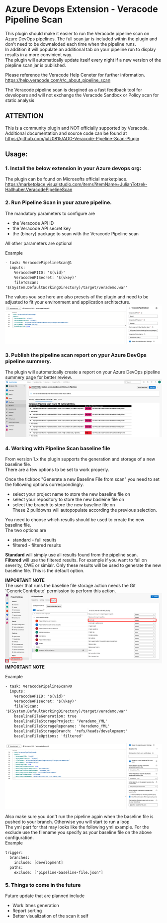 # Azure Devops Extension - Veracode Pipeline Scan
This plugin should make it easier to run the Veracode pipeline scan on Azure DevOps pipelines. The full scan jar is included within the plugin and don't need to be downaloded each time when the pipeline runs.  
In addition it will populate an additional tab on your pipeline run to display results in a more convinient way.  
The plugin will automatically update itself every night if a new version of the piepline scan jar is published.  
  

Please reference the Veracode Help Ceneter for further information.  
https://help.veracode.com/r/c_about_pipeline_scan  

The Veracode pipeline scan is desgined as a fast feedback tool for developers and will not exchange the Veracode Sandbox or Policy scan for static analysis

ATTENTION  
---------
This is a community plugin and NOT officially supported by Veracode.
Additional documentation and source code can be found at https://github.com/julz0815/ADO-Veracode-Pipeline-Scan-Plugin

## Usage:

### 1. Install the below extension in your Azure devops org:
The plugin can be found on Microsofts official marketplace.
https://marketplace.visualstudio.com/items?itemName=JulianTotzek-Hallhuber.VeracodePipelineScan



### 2. Run  Pipeline Scan in your azure pipeline.
The mandatory parameters to configure are  
- the Veracode API ID  
- the Veracode API secret key  
- the (binary) package to scan with the Veracode Pipeline scan  
  
All other parameters are optional 
  
Example  
```
- task: VeracodePipelineScan@1  
  inputs:  
    VeracodeAPIID: '$(vid)'  
    VeracodeAPISecret: '$(vkey)'  
    fileToScan: '$(System.DefaultWorkingDirectory)/target/verademo.war'  
```    
The values you see here are also presets of the plugin and need to be adjusted to fit your environment and application architecture.  
![](/images/Standard_Config.png)  

### 3. Publish the pipeline scan report on ypur Azure DevOps pipeline summery.
The plugin will automatically create a report on your Azure DevOps pipeline summery page for better review.  
![](/images/Results_Overview.png)  
    
### 4. Working with Pipeline Scan baseline file  
From version 1.x the plugin supports the generation and storage of a new baseline file.  
There are a few options to be set to work properly.  
  
Once the tickbox "Generate a new Baseline File from scan" you need to set the following options correspondingly.  
- select your project name to store the new baseline file on
- select your repository to store the new basleine file on  
- select the branch to store the new baseline file on  
These 2 pulldowns will autopopulate according the previous selection.  
  
You need to choose which results should be used to create the new baseline file.  
The two options are  
- standard - full results  
- filtered - filtered results  
  
**Standard** will simply use all results found from the pipeline scan.  
**Filtered** will use the filtered results. For example if you want to fail on severity, CWE or simialr. Only these results will be used to generate the new baseline file. This is the default option.    
  
**IMPORTANT NOTE**  
The user that runs the baseline file storage action needs the Git 'GenericContribute' permission to perform this action.  
![](/images/Permissions_Config.png)  
**IMPORTANT NOTE**  
  
Example
```
- task: VeracodePipelineScan@0
  inputs:
    VeracodeAPIID: '$(vid)'
    VeracodeAPIsecret: '$(vkey)'
    fileToScan: '$(System.DefaultWorkingDirectory)/target/verademo.war'
    baselineFileGeneration: true
    baselineFileStorageProject: 'Verademo_YML'
    baselineFileStorageReponame: 'Verademo_YML'
    baselineFileStorageBranch: 'refs/heads/development'
    baselineFileOptions: 'filtered'
```
  
![](/images/Baseline_Config.png)  
  
  
Also make sure you don't run the pipeline again when the baseline file is pushed to your branch. Otherwise you will start to run a loop   
The yml part for that may looks like the following yml example. For the exclude use the filename you specify as your baseline file on the above configuration.    
Example
```
trigger:
  branches:
    include: [development]
  paths:
    exclude: ["pipeline-baseline-file.json"]
```  

### 5. Things to come in the future  
Future update that are planned include  
- Work itmes generation  
- Report sorting  
- Better visualization of the scan it self
